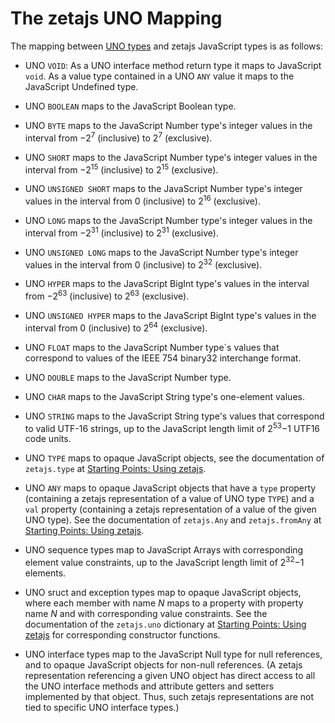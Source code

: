 # The zetajs UNO Mapping

The mapping between [UNO types](http://www.openoffice.org/udk/common/man/typesystem.html) and zetajs JavaScript types is as follows:

- UNO `VOID`:  As a UNO interface method return type it maps to JavaScript `void`.  As a value type contained in a UNO `ANY` value it maps to the JavaScript Undefined type.

- UNO `BOOLEAN` maps to the JavaScript Boolean type.

- UNO `BYTE` maps to the JavaScript Number type's integer values in the interval from &minus;2<sup>7</sup> (inclusive) to 2<sup>7</sup> (exclusive).

- UNO `SHORT` maps to the JavaScript Number type's integer values in the interval from &minus;2<sup>15</sup> (inclusive) to 2<sup>15</sup> (exclusive).

- UNO `UNSIGNED SHORT` maps to the JavaScript Number type's integer values in the interval from 0 (inclusive) to 2<sup>16</sup> (exclusive).

- UNO `LONG` maps to the JavaScript Number type's integer values in the interval from &minus;2<sup>31</sup> (inclusive) to 2<sup>31</sup> (exclusive).

- UNO `UNSIGNED LONG` maps to the JavaScript Number type's integer values in the interval from 0 (inclusive) to 2<sup>32</sup> (exclusive).

- UNO `HYPER` maps to the JavaScript BigInt type's values in the interval from &minus;2<sup>63</sup> (inclusive) to 2<sup>63</sup> (exclusive).

- UNO `UNSIGNED HYPER` maps to the JavaScript BigInt type's values in the interval from 0 (inclusive) to 2<sup>64</sup> (exclusive).

- UNO `FLOAT` maps to the JavaScript Number type`s values that correspond to values of the IEEE&nbsp;754 binary32 interchange format.

- UNO `DOUBLE` maps to the JavaScript Number type.

- UNO `CHAR` maps to the JavaScript String type's one-element values.

- UNO `STRING` maps to the JavaScript String type's values that correspond to valid UTF-16 strings, up to the JavaScript length limit of 2<sup>53</sup>&minus;1 UTF16 code units.

- UNO `TYPE` maps to opaque JavaScript objects, see the documentation of `zetajs.type` at [Starting Points: Using zetajs](start.html#using-zetajs).

- UNO `ANY` maps to opaque JavaScript objects that have a `type` property (containing a zetajs representation of a value of UNO type `TYPE`) and a `val` property (containing a zetajs representation of a value of the given UNO type).  See the documentation of `zetajs.Any` and `zetajs.fromAny` at [Starting Points: Using zetajs](start.html#using-zetajs).

- UNO sequence types map to JavaScript Arrays with corresponding element value constraints, up to the JavaScript length limit of 2<sup>32</sup>&minus;1 elements.

- UNO sruct and exception types map to opaque JavaScript objects, where each member with name <var>N</var> maps to a property with property name <var>N</var> and with corresponding value constraints.  See the documentation of the `zetajs.uno` dictionary at [Starting Points: Using zetajs](start.html#using-zetajs) for corresponding constructor functions.

- UNO interface types map to the JavaScript Null type for null references, and to opaque JavaScript objects for non-null references.  (A zetajs representation referencing a given UNO object has direct access to all the UNO interface methods and attribute getters and setters implemented by that object.  Thus, such zetajs representations are not tied to specific UNO interface types.)
